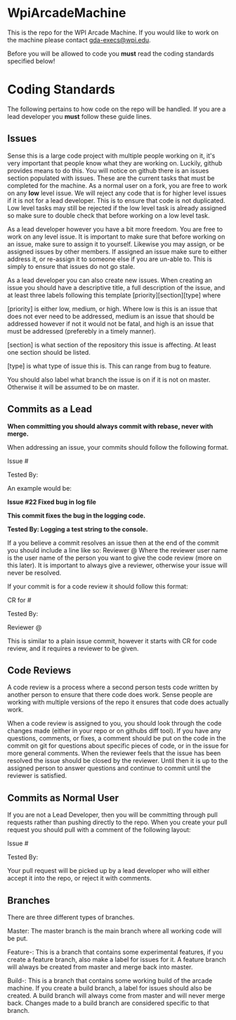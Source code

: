 WpiArcadeMachine
================

This is the repo for the WPI Arcade Machine. If you would like to work on the machine please contact gda-execs@wpi.edu.

Before you will be allowed to code you <b>must</b> read the coding standards specified below!

Coding Standards
================

The following pertains to how code on the repo will be handled. If you are a lead developer you <b>must</b> follow these guide lines.

<h2>Issues</h2>

Sense this is a large code project with multiple people working on it, it's very important that people know what they are working on. Luckily, github provides means to do this. You will notice on github there is an issues section populated with issues. These are the current tasks that must be completed for the machine. As a normal user on a fork, you are free to work on any <b>low</b> level issue. We will reject any code that is for higher level issues if it is not for a lead developer. This is to ensure that code is not duplicated. Low level tasks may still be rejected if the low level task is already assigned so make sure to double check that before working on a low level task.

As a lead developer however you have a bit more freedom. You are free to work on any level issue. It is important to make sure that before working on an issue, make sure to assign it to yourself. Likewise you may assign, or be assigned issues by other members. If assigned an issue make sure to either address it, or re-assign it to someone else if you are un-able to. This is simply to ensure that issues do not go stale.

As a lead developer you can also create new issues. When creating an issue you should have a descriptive title, a full description of the issue, and at least three labels following this template [priority][section][type]
where

[priority] is either low, medium, or high. Where low is this is an issue that does not ever need to be addressed, medium is an issue that should be addressed however if not it would not be fatal, and high is an issue that must be addressed (preferebly in a timely manner).

[section] is what section of the repository this issue is affecting. At least one section should be listed.

[type] is what type of issue this is. This can range from bug to feature.

You should also label what branch the issue is on if it is not on master. Otherwise it will be assumed to be on master.

<h2>Commits as a Lead</h2>

<b>When committing you should always commit with rebase, never with merge.</b>

When addressing an issue, your commits should follow the following format.

Issue #<issue number> <short description>

<long description>

Tested By: <Test method>

An example would be:

<b>
Issue #22 Fixed bug in log file

This commit fixes the bug in the logging code.

Tested By: Logging a test string to the console.
</b>

If a you believe a commit resolves an issue then at the end of the commit you should include a line like so:
Reviewer @<reviewer user name>
Where the reviewer user name is the user name of the person you want to give the code review (more on this later). It is important to always give a reviewer, otherwise your issue will never be resolved.

If your commit is for a code review it should follow this format:

CR for #<issue number> <short description>

<long description>

Tested By: <Test method>

Reviewer @<reviewer user name>

This is similar to a plain issue commit, however it starts with CR for code review, and it requires a reviewer to be given.

<h2>Code Reviews</h2>

A code review is a process where a second person tests code written by another person to ensure that there code does work. Sense people are working with multiple versions of the repo it ensures that code does actually work.

When a code review is assigned to you, you should look through the code changes made (either in your repo or on githubs diff tool). If you have any questions, comments, or fixes, a comment should be put on the code in the commit on git for questions about specific pieces of code, or in the issue for more general comments. When the reviewer feels that the issue has been resolved the issue should be closed by the reviewer. Until then it is up to the assigned person to answer questions and continue to commit until the reviewer is satisfied.

<h2>Commits as Normal User</h2>

If you are not a Lead Developer, then you will be committing through pull requests rather than pushing directly to the repo. When you create your pull request you should pull with a comment of the following layout:

Issue #<issue number> <short description>

<long description>

Tested By: <Test method>

Your pull request will be picked up by a lead developer who will either accept it into the repo, or reject it with comments.

<h2>Branches</h2>

There are three different types of branches.

Master:
The master branch is the main branch where all working code will be put.

Feature-<feature name>:
This is a branch that contains some experimental features, if you create a feature branch, also make a label for issues for it. A feature branch will always be created from master and merge back into master.

Build-<build number>:
This is a branch that contains some working build of the arcade machine. If you create a build branch, a label for issues should also be created. A build branch will always come from master and will never merge back. Changes made to a build branch are considered specific to that branch.


